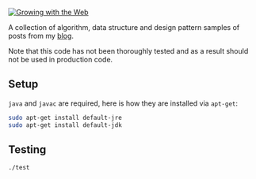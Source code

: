 [![Growing with the Web](http://www.growingwiththeweb.com/images/site/logo.png)][1]

A collection of algorithm, data structure and design pattern samples of posts from my [blog]().

Note that this code has not been thoroughly tested and as a result should not be used in production code.



## Setup

`java` and `javac` are required, here is how they are installed via `apt-get`:

```bash
sudo apt-get install default-jre
sudo apt-get install default-jdk
```



## Testing

```bash
./test
```


[1]: http://www.growingwiththeweb.com
